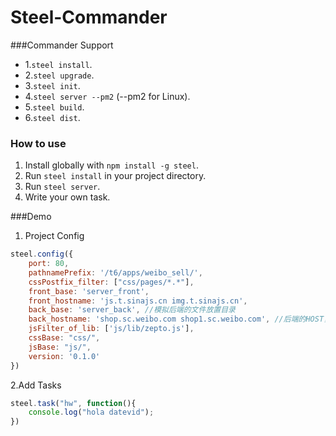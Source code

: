 # Steel-Commander
> 

###Commander Support
* 1.`steel install`.
* 2.`steel upgrade`.
* 3.`steel init`.
* 4.`steel server --pm2` (--pm2 for Linux).
* 5.`steel build`.
* 6.`steel dist`.


### How to use

1. Install globally with `npm install -g steel`.
2. Run `steel install` in your project directory.
3. Run `steel server`.
4. Write your own task.

###Demo

1. Project Config
```javascript
steel.config({
    port: 80,
    pathnamePrefix: '/t6/apps/weibo_sell/',
    cssPostfix_filter: ["css/pages/*.*"],
    front_base: 'server_front',
    front_hostname: 'js.t.sinajs.cn img.t.sinajs.cn',
    back_base: 'server_back', //模拟后端的文件放置目录
    back_hostname: 'shop.sc.weibo.com shop1.sc.weibo.com', //后端的HOST，目的是真实模拟后端的页面路由请求，提供出前端可仿真的功能，比如 /index 对应 /html/index.html
    jsFilter_of_lib: ['js/lib/zepto.js'],
    cssBase: "css/",
    jsBase: "js/",
    version: '0.1.0'
})
```

2.Add Tasks
```javascript
steel.task("hw", function(){
    console.log("hola datevid");
})
```



